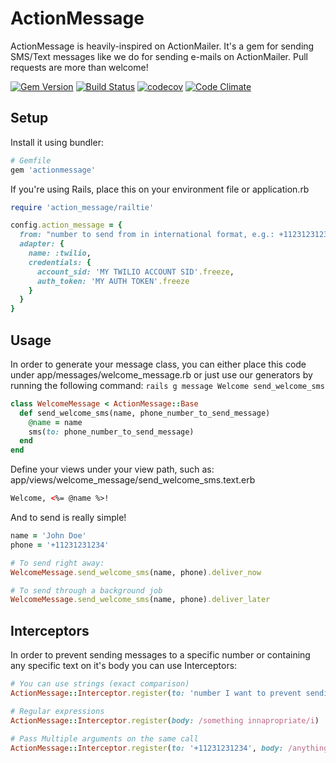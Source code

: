 # ActionMessage

ActionMessage is heavily-inspired on ActionMailer.
It's a gem for sending SMS/Text messages like we do for sending e-mails on ActionMailer.
Pull requests are more than welcome!

[![Gem Version](https://badge.fury.io/rb/actionmessage.svg)](https://badge.fury.io/rb/actionmessage)
[![Build Status](https://travis-ci.org/dballona/actionmessage.svg?branch=master)](https://travis-ci.org/dballona/actionmessage)
[![codecov](https://codecov.io/gh/dballona/actionmessage/branch/master/graph/badge.svg)](https://codecov.io/gh/dballona/actionmessage)
[![Code Climate](https://codeclimate.com/github/dballona/actionmessage/badges/gpa.svg)](https://codeclimate.com/github/dballona/actionmessage)

## Setup

Install it using bundler:

```ruby
# Gemfile
gem 'actionmessage'
```

If you're using Rails, place this on your environment file or application.rb

```ruby
require 'action_message/railtie'

config.action_message = {
  from: "number to send from in international format, e.g.: +11231231234", 
  adapter: { 
    name: :twilio,
    credentials: {
      account_sid: 'MY TWILIO ACCOUNT SID'.freeze,
      auth_token: 'MY AUTH TOKEN'.freeze
    }
  }
}
```

## Usage

In order to generate your message class, you can either place this code
under app/messages/welcome_message.rb or just use our generators by running
the following command: `rails g message Welcome send_welcome_sms`

```ruby
class WelcomeMessage < ActionMessage::Base
  def send_welcome_sms(name, phone_number_to_send_message)
    @name = name
    sms(to: phone_number_to_send_message)
  end
end
```

Define your views under your view path, such as: app/views/welcome_message/send_welcome_sms.text.erb

```html
Welcome, <%= @name %>!
```

And to send is really simple!

```ruby
name = 'John Doe'
phone = '+11231231234'

# To send right away:
WelcomeMessage.send_welcome_sms(name, phone).deliver_now

# To send through a background job
WelcomeMessage.send_welcome_sms(name, phone).deliver_later
```

## Interceptors

In order to prevent sending messages to a specific number or containing any specific text on it's body you can use Interceptors:

```ruby
# You can use strings (exact comparison)
ActionMessage::Interceptor.register(to: 'number I want to prevent sending messages')

# Regular expressions
ActionMessage::Interceptor.register(body: /something innapropriate/i)

# Pass Multiple arguments on the same call
ActionMessage::Interceptor.register(to: '+11231231234', body: /anything/i)
```